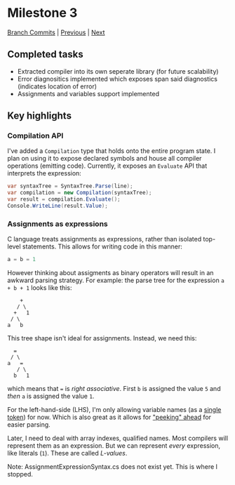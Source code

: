# Milestone 3

[Branch Commits](https://github.com/IsmailAkram/kusanagi/commits/Milestone3-assignments-and-variables) |
[Previous](milestone-02.md) |
[Next](milestone-04.md)

## Completed tasks

* Extracted compiler into its own seperate library (for future scalability)
* Error diagnositics implemented which exposes span said diagnostics (indicates location of error)
* Assignments and variables support implemented

## Key highlights

### Compilation API

I've added a `Compilation` type that holds onto the entire program state.
I plan on using it to expose declared symbols and house all
compiler operations (emitting code). Currently, it exposes an
`Evaluate` API that interprets the expression:

```C#
var syntaxTree = SyntaxTree.Parse(line);
var compilation = new Compilation(syntaxTree);
var result = compilation.Evaluate();
Console.WriteLine(result.Value);
```

### Assignments as expressions

C language treats assignments as expressions, rather than isolated top-level statements. This
allows for writing code in this manner:

```C#
a = b = 1
```

However thinking about assigments as binary operators will result in an awkward parsing strategy.
For example: the parse tree for the
expression `a + b + 1` looks like this:

```
    +
   / \
  +   1
 / \
a   b
```

This tree shape isn't ideal for assignments. Instead, we need this:

```
  =
 / \
a   =
   / \
  b   1
```

which means that `=` is *right associative*. First `b` is assigned the value `5` and *then* `a` is assigned
the value `1`.

For the left-hand-side (LHS), I'm only allowing variable names (as a [single token][token]) for now. Which is also great as it allows for ["peeking" ahead][peek] for easier parsing.

Later, I need to deal with array indexes, qualified names. Most compilers will represent them as an expression. But we can represent *every* expression, like literals (`1`).
These are called *L-values*.

[token]: https://github.com/IsmailAkram/kusanagi/blob/Milestone3-assignments-and-variables/Kusanagi/Code_Analysis/Syntax/AssignmentExpressionSyntax.cs
[peek]: https://github.com/IsmailAkram/kusanagi/blob/Milestone3-assignments-and-variables/Kusanagi/Code_Analysis/Syntax/Parser.cs#L94-L121

Note: AssignmentExpressionSyntax.cs does not exist yet. This is where I stopped.
